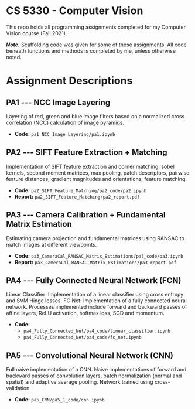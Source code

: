 # CS 5330 - Computer Vision
This repo holds all programming assignments completed for my Computer Vision course (Fall 2021).

***Note:*** Scaffolding code was given for some of these assignments. All code beneath functions and methods is completed by me, unless otherwise noted.

# Assignment Descriptions

## PA1 --- NCC Image Layering
Layering of red, green and blue image filters based on a normalized cross correlation (NCC) calculation of image pyramids.
- **Code:** `pa1_NCC_Image_Layering/pa1.ipynb`

## PA2 --- SIFT Feature Extraction + Matching
Implementation of SIFT feature extraction and corner matching: sobel kernels, second moment matrices, max pooling, patch descriptors, pairwise feature distances, gradient magnitudes and orientations, feature matching.
- **Code:** `pa2_SIFT_Feature_Matching/pa2_code/pa2.ipynb`
- **Report:** `pa2_SIFT_Feature_Matching/pa2_report.pdf`

## PA3 --- Camera Calibration + Fundamental Matrix Estimation
Estimating camera projection and fundamental matrices using RANSAC to match images at different viewpoints.
- **Code:** `pa3_CameraCal_RANSAC_Matrix_Estimations/pa3_code/pa3.ipynb`
- **Report:** `pa3_CameraCal_RANSAC_Matrix_Estimations/pa3_report.pdf`

## PA4 --- Fully Connected Neural Network (FCN)
Linear Classifier: Implementation of a linear classifier using cross entropy and SVM Hinge losses.
FC Net: Implementation of a fully connected neural network. Processes implemented include forward and backward passes of affine layers, ReLU activation, softmax loss, SGD and momentum.
- **Code:** 
	- `pa4_Fully_Connected_Net/pa4_code/linear_classifier.ipynb`
	- `pa4_Fully_Connected_Net/pa4_code/fc_net.ipynb`

## PA5 --- Convolutional Neural Network (CNN)
Full naive implementation of a CNN. Naive implementations of forward and backward passes of convolution layers, batch normalization (normal and spatial) and adaptive average pooling. Network trained using cross-validation.
- **Code:** `pa5_CNN/pa5_1_code/cnn.ipynb`